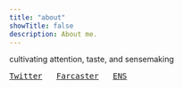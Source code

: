 ```yaml
---
title: "about"
showTitle: false
description: About me.
---
```


cultivating attention, taste, and sensemaking 



<pre><a href="https://twitter.com/ashishgpt2/">Twitter</a>   <a href="#">Farcaster</a>   <a href="https://ashish.gapat.eth">ENS</a></pre>